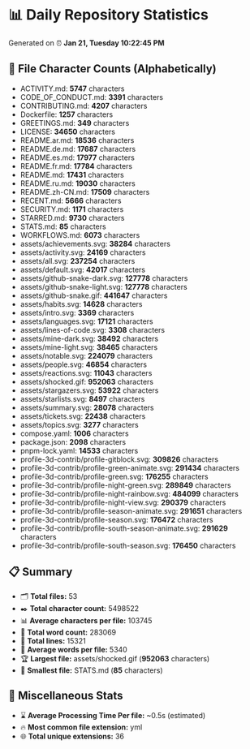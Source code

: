 # 📊 Daily Repository Statistics
Generated on ⏰ **Jan 21, Tuesday 10:22:45 PM**

## 📂 File Character Counts (Alphabetically)
- ACTIVITY.md: **5747** characters
- CODE_OF_CONDUCT.md: **3391** characters
- CONTRIBUTING.md: **4207** characters
- Dockerfile: **1257** characters
- GREETINGS.md: **349** characters
- LICENSE: **34650** characters
- README.ar.md: **18536** characters
- README.de.md: **17687** characters
- README.es.md: **17977** characters
- README.fr.md: **17784** characters
- README.md: **17431** characters
- README.ru.md: **19030** characters
- README.zh-CN.md: **17509** characters
- RECENT.md: **5666** characters
- SECURITY.md: **1171** characters
- STARRED.md: **9730** characters
- STATS.md: **85** characters
- WORKFLOWS.md: **6073** characters
- assets/achievements.svg: **38284** characters
- assets/activity.svg: **24169** characters
- assets/all.svg: **237254** characters
- assets/default.svg: **42017** characters
- assets/github-snake-dark.svg: **127778** characters
- assets/github-snake-light.svg: **127778** characters
- assets/github-snake.gif: **441647** characters
- assets/habits.svg: **14628** characters
- assets/intro.svg: **3369** characters
- assets/languages.svg: **17121** characters
- assets/lines-of-code.svg: **3308** characters
- assets/mine-dark.svg: **38492** characters
- assets/mine-light.svg: **38465** characters
- assets/notable.svg: **224079** characters
- assets/people.svg: **46854** characters
- assets/reactions.svg: **11043** characters
- assets/shocked.gif: **952063** characters
- assets/stargazers.svg: **53922** characters
- assets/starlists.svg: **8497** characters
- assets/summary.svg: **28078** characters
- assets/tickets.svg: **22438** characters
- assets/topics.svg: **3277** characters
- compose.yaml: **1006** characters
- package.json: **2098** characters
- pnpm-lock.yaml: **14533** characters
- profile-3d-contrib/profile-gitblock.svg: **309826** characters
- profile-3d-contrib/profile-green-animate.svg: **291434** characters
- profile-3d-contrib/profile-green.svg: **176255** characters
- profile-3d-contrib/profile-night-green.svg: **289849** characters
- profile-3d-contrib/profile-night-rainbow.svg: **484099** characters
- profile-3d-contrib/profile-night-view.svg: **290379** characters
- profile-3d-contrib/profile-season-animate.svg: **291651** characters
- profile-3d-contrib/profile-season.svg: **176472** characters
- profile-3d-contrib/profile-south-season-animate.svg: **291629** characters
- profile-3d-contrib/profile-south-season.svg: **176450** characters

## 📋 Summary
- 🗂️ **Total files:** 53
- ✒️ **Total character count:** 5498522
- 📊 **Average characters per file:** 103745
- 📝 **Total word count:** 283069
- 🧾 **Total lines:** 15321
- 📐 **Average words per file:** 5340
- 🏆 **Largest file:** assets/shocked.gif (**952063** characters)
- 🥉 **Smallest file:** STATS.md (**85** characters)

## 🌟 Miscellaneous Stats
- ⌛ **Average Processing Time Per file:** ~0.5s (estimated)
- 🔥 **Most common file extension:** yml
- 🌐 **Total unique extensions:** 36
